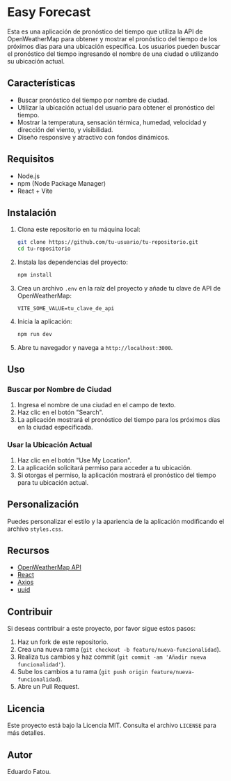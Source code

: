 # Easy Forecast

Esta es una aplicación de pronóstico del tiempo que utiliza la API de OpenWeatherMap para obtener y mostrar el pronóstico del tiempo de los próximos días para una ubicación específica. Los usuarios pueden buscar el pronóstico del tiempo ingresando el nombre de una ciudad o utilizando su ubicación actual.

## Características

- Buscar pronóstico del tiempo por nombre de ciudad.
- Utilizar la ubicación actual del usuario para obtener el pronóstico del tiempo.
- Mostrar la temperatura, sensación térmica, humedad, velocidad y dirección del viento, y visibilidad.
- Diseño responsive y atractivo con fondos dinámicos.

## Requisitos

- Node.js
- npm (Node Package Manager)
- React + Vite

## Instalación

1. Clona este repositorio en tu máquina local:

    ```bash
    git clone https://github.com/tu-usuario/tu-repositorio.git
    cd tu-repositorio
    ```

2. Instala las dependencias del proyecto:

    ```bash
    npm install
    ```

3. Crea un archivo `.env` en la raíz del proyecto y añade tu clave de API de OpenWeatherMap:

    ```env
    VITE_SOME_VALUE=tu_clave_de_api
    ```

4. Inicia la aplicación:

    ```bash
    npm run dev
    ```

5. Abre tu navegador y navega a `http://localhost:3000`.

## Uso

### Buscar por Nombre de Ciudad

1. Ingresa el nombre de una ciudad en el campo de texto.
2. Haz clic en el botón "Search".
3. La aplicación mostrará el pronóstico del tiempo para los próximos días en la ciudad especificada.

### Usar la Ubicación Actual

1. Haz clic en el botón "Use My Location".
2. La aplicación solicitará permiso para acceder a tu ubicación.
3. Si otorgas el permiso, la aplicación mostrará el pronóstico del tiempo para tu ubicación actual.

## Personalización

Puedes personalizar el estilo y la apariencia de la aplicación modificando el archivo `styles.css`.

## Recursos

- [OpenWeatherMap API](https://openweathermap.org/api)
- [React](https://reactjs.org/)
- [Axios](https://github.com/axios/axios)
- [uuid](https://www.npmjs.com/package/uuid)

## Contribuir

Si deseas contribuir a este proyecto, por favor sigue estos pasos:

1. Haz un fork de este repositorio.
2. Crea una nueva rama (`git checkout -b feature/nueva-funcionalidad`).
3. Realiza tus cambios y haz commit (`git commit -am 'Añadir nueva funcionalidad'`).
4. Sube los cambios a tu rama (`git push origin feature/nueva-funcionalidad`).
5. Abre un Pull Request.

## Licencia

Este proyecto está bajo la Licencia MIT. Consulta el archivo `LICENSE` para más detalles.

## Autor
Eduardo Fatou.
